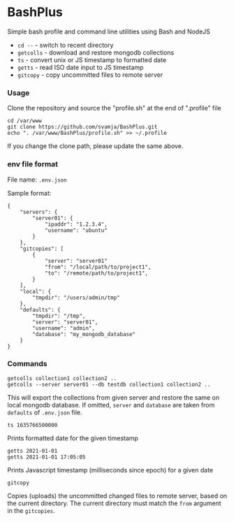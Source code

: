 # BashPlus

Simple bash profile and command line utilities using Bash and NodeJS

* `cd --` - switch to recent directory
* `getcolls` - download and restore mongodb collections
* `ts` - convert unix or JS timestamp to formatted date
* `getts` - read ISO date input to JS timestamp
* `gitcopy` - copy uncommitted files to remote server

### Usage

Clone the repository and source the "profile.sh" at the end of ".profile" file

    cd /var/www
    git clone https://github.com/svamja/BashPlus.git
    echo ". /var/www/BashPlus/profile.sh" >> ~/.profile

If you change the clone path, please update the same above.


### env file format

File name: `.env.json`

Sample format:

    {
        "servers": {
            "server01": {
                "ipaddr": "1.2.3.4",
                "username": "ubuntu"
            }
        },
        "gitcopies": [
            {
                "server": "server01"
                "from": "/local/path/to/project1",
                "to": "/remote/path/to/project1",
            }
        ],
        "local": {
            "tmpdir": "/users/admin/tmp"
        },
        "defaults": {
            "tmpdir": "/tmp",
            "server": "server01",
            "username": "admin",
            "database": "my_mongodb_database"
        }
    }

### Commands

    getcolls collection1 collection2 ..
    getcolls --server server01 --db testdb collection1 collection2 ..

This will export the collections from given server and restore the same on local mongodb database. If omitted, `server` and `database` are taken from `defaults` of `.env.json` file.

    ts 1635766500000

Prints formatted date for the given timestamp

    getts 2021-01-01
    getts 2021-01-01 17:05:05

Prints Javascript timestamp (milliseconds since epoch) for a given date

    gitcopy

Copies (uploads) the uncommitted changed files to remote server, based on the current directory.
The current directory must match the `from` argument in the `gitcopies`.


